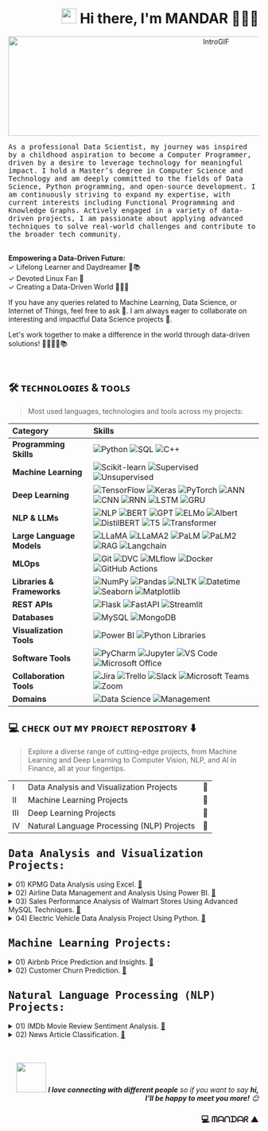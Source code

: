 <!--   
<div align="left">
  <a href=""><img src="https://img.shields.io/badge/Website-My%20Portfolio-red" width="160" height="25"></a>
  <a href=""><img src="https://img.shields.io/badge/Medium-Read%20My%20Blogs-orange"></a>
  <a href=""><img src="https://img.shields.io/badge/Ebook-Download%20Ebook-blue"></a>
  <a href=""><img src="https://img.shields.io/badge/Research%20Papers-View%20Papers-purple"></a>
</div> 
 -->
<h1 align="Right"><img src="https://raw.githubusercontent.com/aemmadi/aemmadi/master/wave.gif" width="30px"> Hi there, I'm MANDAR 🧑🏽‍💻</h1>

<p align="center">
  <img src="https://github.com/MandarKURUNDWADE/MandarKURUNDWADE/blob/main/IntroGIF_speed.gif" alt="IntroGIF" width="820" height="200">
</p>


<samp>
As a professional Data Scientist, my journey was inspired by a childhood aspiration to become a Computer Programmer, driven by a desire to leverage technology for meaningful impact. I hold a Master’s degree in Computer Science and Technology and am deeply committed to the fields of Data Science, Python programming, and open-source development. I am continuously striving to expand my expertise, with current interests including Functional Programming and Knowledge Graphs. Actively engaged in a variety of data-driven projects, I am passionate about applying advanced techniques to solve real-world challenges and contribute to the broader tech community.
</samp>
<br><br>

**Empowering a Data-Driven Future:** <br>
✓ Lifelong Learner and Daydreamer 🌱📚 <br>
✓ Devoted Linux Fan 🐧 <br>
✓ Creating a Data-Driven World 🌋🏃‍♂️ <br>

If you have any queries related to Machine Learning, Data Science, or Internet of Things, feel free to ask 💬. I am always eager to collaborate on interesting and impactful Data Science projects 👯.

Let's work together to make a difference in the world through data-driven solutions! 🌋🏃‍♂️🌱📚

<br>

<h2 align="Left">🛠 ᴛᴇᴄʜɴᴏʟᴏɢɪᴇꜱ & ᴛᴏᴏʟꜱ</h2>

> Most used languages, technologies and tools across my projects:

| Category                  | Skills |
|:--------------------------|:--------|
| **Programming Skills**    | ![Python](https://img.shields.io/badge/Python-3776AB?style=flat&logo=python&logoColor=white) ![SQL](https://img.shields.io/badge/SQL-4479A1?style=flat&logo=mysql&logoColor=white) ![C++](https://img.shields.io/badge/C++-00599C?style=flat&logo=c%2b%2b&logoColor=white) |
| **Machine Learning**      | ![Scikit-learn](https://img.shields.io/badge/Scikit_learn-F7931E?style=flat&logo=scikit-learn&logoColor=white) ![Supervised](https://img.shields.io/badge/Supervised_Learning-blue?style=flat) ![Unsupervised](https://img.shields.io/badge/Unsupervised_Learning-green?style=flat) |
| **Deep Learning**         | ![TensorFlow](https://img.shields.io/badge/TensorFlow-FF6F00?style=flat&logo=tensorflow&logoColor=white) ![Keras](https://img.shields.io/badge/Keras-D00000?style=flat&logo=keras&logoColor=white) ![PyTorch](https://img.shields.io/badge/PyTorch-EE4C2C?style=flat&logo=pytorch&logoColor=white) ![ANN](https://img.shields.io/badge/ANN-blue?style=flat) ![CNN](https://img.shields.io/badge/CNN-blue?style=flat) ![RNN](https://img.shields.io/badge/RNN-blue?style=flat) ![LSTM](https://img.shields.io/badge/LSTM-blue?style=flat) ![GRU](https://img.shields.io/badge/GRU-blue?style=flat) |
| **NLP & LLMs**            | ![NLP](https://img.shields.io/badge/NLP-000000?style=flat&logo=python&logoColor=white) ![BERT](https://img.shields.io/badge/BERT-276DC3?style=flat) ![GPT](https://img.shields.io/badge/GPT-blue?style=flat) ![ELMo](https://img.shields.io/badge/ELMo-blue?style=flat) ![Albert](https://img.shields.io/badge/Albert-blue?style=flat) ![DistilBERT](https://img.shields.io/badge/DistilBERT-blue?style=flat) ![T5](https://img.shields.io/badge/T5-blue?style=flat) ![Transformer](https://img.shields.io/badge/Transformer-blue?style=flat) |
| **Large Language Models** | ![LLaMA](https://img.shields.io/badge/LLaMA-563D7C?style=flat) ![LLaMA2](https://img.shields.io/badge/LLaMA2-563D7C?style=flat) ![PaLM](https://img.shields.io/badge/PaLM-4285F4?style=flat) ![PaLM2](https://img.shields.io/badge/PaLM2-4285F4?style=flat) ![RAG](https://img.shields.io/badge/RAG-FF6F00?style=flat) ![Langchain](https://img.shields.io/badge/Langchain-3C3C3C?style=flat) |
| **MLOps**                 | ![Git](https://img.shields.io/badge/Git-F05032?style=flat&logo=git&logoColor=white) ![DVC](https://img.shields.io/badge/DVC-945DD6?style=flat&logo=dvc&logoColor=white) ![MLflow](https://img.shields.io/badge/MLflow-1674A3?style=flat&logo=mlflow&logoColor=white) ![Docker](https://img.shields.io/badge/Docker-2496ED?style=flat&logo=docker&logoColor=white) ![GitHub Actions](https://img.shields.io/badge/GitHub_Actions-2088FF?style=flat&logo=githubactions&logoColor=white) |
| **Libraries & Frameworks**| ![NumPy](https://img.shields.io/badge/NumPy-013243?style=flat&logo=numpy&logoColor=white) ![Pandas](https://img.shields.io/badge/Pandas-150458?style=flat&logo=pandas&logoColor=white) ![NLTK](https://img.shields.io/badge/NLTK-000000?style=flat) ![Datetime](https://img.shields.io/badge/Datetime-blue?style=flat) ![Seaborn](https://img.shields.io/badge/Seaborn-0C7DC5?style=flat&logo=python&logoColor=white) ![Matplotlib](https://img.shields.io/badge/Matplotlib-11557C?style=flat&logo=python&logoColor=white) |
| **REST APIs**             | ![Flask](https://img.shields.io/badge/Flask-000000?style=flat&logo=flask&logoColor=white) ![FastAPI](https://img.shields.io/badge/FastAPI-009688?style=flat&logo=fastapi&logoColor=white) ![Streamlit](https://img.shields.io/badge/Streamlit-FF4B4B?style=flat&logo=streamlit&logoColor=white) |
| **Databases**             | ![MySQL](https://img.shields.io/badge/MySQL-4479A1?style=flat&logo=mysql&logoColor=white) ![MongoDB](https://img.shields.io/badge/MongoDB-47A248?style=flat&logo=mongodb&logoColor=white) |
| **Visualization Tools**   | ![Power BI](https://img.shields.io/badge/Power_BI-F2C811?style=flat&logo=power-bi&logoColor=black) ![Python Libraries](https://img.shields.io/badge/Python_Visualization_Libraries-blue?style=flat) |
| **Software Tools**        | ![PyCharm](https://img.shields.io/badge/PyCharm-000000?style=flat&logo=pycharm&logoColor=white) ![Jupyter](https://img.shields.io/badge/Jupyter-F37626?style=flat&logo=jupyter&logoColor=white) ![VS Code](https://img.shields.io/badge/VS_Code-007ACC?style=flat&logo=visual-studio-code&logoColor=white) ![Microsoft Office](https://img.shields.io/badge/MS_Office-D83B01?style=flat&logo=microsoft-office&logoColor=white) |
| **Collaboration Tools**   | ![Jira](https://img.shields.io/badge/Jira-0052CC?style=flat&logo=jira&logoColor=white) ![Trello](https://img.shields.io/badge/Trello-0052CC?style=flat&logo=trello&logoColor=white) ![Slack](https://img.shields.io/badge/Slack-4A154B?style=flat&logo=slack&logoColor=white) ![Microsoft Teams](https://img.shields.io/badge/MS_Teams-6264A7?style=flat&logo=microsoft-teams&logoColor=white) ![Zoom](https://img.shields.io/badge/Zoom-2D8CFF?style=flat&logo=zoom&logoColor=white) |
| **Domains**               | ![Data Science](https://img.shields.io/badge/Data_Science-blue?style=flat) ![Management](https://img.shields.io/badge/Management-gray?style=flat) |


## 💻 ᴄʜᴇᴄᴋ ᴏᴜᴛ ᴍʏ ᴘʀᴏᴊᴇᴄᴛ ʀᴇᴘᴏꜱɪᴛᴏʀʏ ⬇️
>  Explore a diverse range of cutting-edge projects, from Machine Learning and Deep Learning to Computer Vision, NLP, and AI in Finance, all at your fingertips.

||||
|---|---|---|
| I |Data Analysis and Visualization Projects| 🔽|
| II |Machine Learning Projects| 🔽|
| III |Deep Learning Projects| 🔽|
| IV |Natural Language Processing (NLP) Projects| 🔽|


## <samp> Data Analysis and Visualization Projects: </samp>
<details>
  <summary> 
    01) KPMG Data Analysis using Excel.
    <a href="https://github.com/MandarKURUNDWADE/KPMG_Data_Analysis_Excel">📂</a> 
  </summary>
  This project aims to analyze customer demographics, transactions, and new customer data to provide insights into business performance and customer behavior. The project consists of six tasks that involve data cleaning, data analysis, and visualization using Excel.
</details> 
<details>
  <summary> 
    02) Airline Data Management and Analysis Using Power BI. 
    <a href="https://github.com/MandarKURUNDWADE/Airline_Data_Analysis_PowerBI">📂</a> 
  </summary>
  The airline industry operates with numerous complexities, requiring effective data management and insights into flight schedules, passenger details, and ticketing systems. This project aims to analyze airline operations for improving efficiency and customer satisfaction.
</details> 
<details>
  <summary> 
    03) Sales Performance Analysis of Walmart Stores Using Advanced MySQL Techniques. 
    <a href="https://github.com/MandarKURUNDWADE/Sales_Performance_Walmart_MySQL">📂</a> 
  </summary>
  Walmart wants to optimize its sales strategies by analyzing historical transaction data across branches, customer types, payment methods, and product lines. To achieve this, advanced MySQL queries will be employed to answer challenging business questions related to sales performance, customer segmentation, and product trends.
</details>
<details>
  <summary> 
    04) Electric Vehicle Data Analysis Project Using Python. 
    <a href="https://github.com/MandarKURUNDWADE/EV_Data_Analysis_Python">📂</a> 
  </summary>
  In this project, you will analyze a dataset related to electric vehicles (EVs). The dataset contains various features such as electric range, energy consumption, price, and other relevant attributes. Your goal is to conduct a thorough analysis to uncover meaningful insights, tell a compelling story, conduct hypothesis testing and provide actionable recommendations based on the data.
</details>


## <samp> Machine Learning Projects: </samp>
<details>
  <summary> 
    01) Airbnb Price Prediction and Insights.
    <a href="https://github.com/MandarKURUNDWADE/Airbnb_Price_Prediction_ML">📂</a> 
  </summary>
  This repository consists of customized word embedding pre-trained on banking and finance terms which will be helpful in analyzing
</details> 
<details>
  <summary> 
    02) Customer Churn Prediction.
    <a href="https://github.com/MandarKURUNDWADE/Customer_Churn_Prediction_ML">📂</a> 
  </summary>
  This repository consists of customized word embedding pre-trained on banking and finance terms which will be helpful in analyzing
</details> 


## <samp> Natural Language Processing (NLP) Projects: <samp>
<details>
  <summary> 
    01) IMDb Movie Review Sentiment Analysis. 
    <a href="https://github.com/MandarKURUNDWADE/Movie_Review_Analysis_NLP">📂</a> 
  </summary>
  The primary objective of this project is to build a machine learning classification model that can predict the sentiment of IMDb movie reviews. The dataset contains a collection of movie reviews, and each review is labeled as either positive or negative. Using text preprocessing, feature extraction techniques (such as TF-IDF), and various classification algorithms, the project will aim to develop a model that can effectively classify the sentiment of movie reviews. The model’s performance will be evaluated using standard classification metrics, such as accuracy, precision, recall, and F1-score.
</details> 
<details>
  <summary> 
    02) News Article Classification. 
    <a href="https://github.com/MandarKURUNDWADE/News_Article_Classification_NLP">📂</a> 
  </summary>
  The primary objective of this project is to build a classification model that can automatically categorize news articles into different predefined categories. The model will be trained using a labeled dataset of news articles and will output the most likely category (e.g., sports, politics, or technology) for any given article.
</details>

<br>
<br>

<p align="Right">
  <img src="https://media.giphy.com/media/LnQjpWaON8nhr21vNW/giphy.gif" width="60"> <em><b>I love connecting with different people</b> so if you want to say <b>hi, I'll be happy to meet you more!</b> 😊</em>
</p>


<h3 align="Right">💻 ᗰᗩᑎᗪᗩᖇ ▲</h3>
